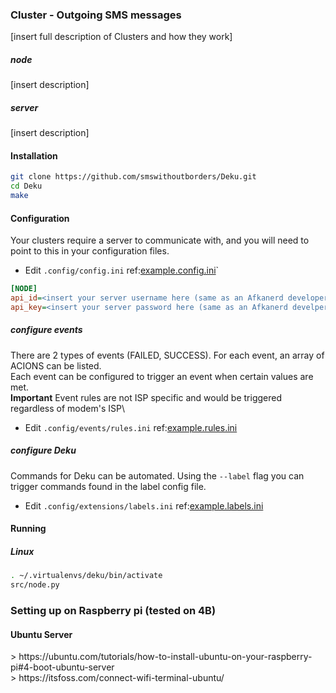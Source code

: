 ### Cluster - Outgoing SMS messages
[insert full description of Clusters and how they work]

##### node
[insert description]
##### server
[insert description]


#### Installation
```bash
git clone https://github.com/smswithoutborders/Deku.git
cd Deku
make
```
#### Configuration
<p>
Your clusters require a server to communicate with, and you will need to point to this in your configuration files.</p>

- Edit `.config/config.ini` ref:[example.config.ini](.configs/example.config.ini)`
```ini
[NODE]
api_id=<insert your server username here (same as an Afkanerd developer Auth ID)
api_key=<insert your server password here (same as an Afkanerd develper Auth Key)
```

##### configure events
There are 2 types of events (FAILED, SUCCESS). For each event, an array of ACIONS can be listed. \
Each event can be configured to trigger an event when certain values are met. \
**Important** Event rules are not ISP specific and would be triggered regardless of modem's ISP\

- Edit `.config/events/rules.ini` ref:[example.rules.ini](.configs/events/example.rules.ini)

##### configure Deku
Commands for Deku can be automated. Using the `--label` flag you can trigger commands found in the label config file.
- Edit `.config/extensions/labels.ini` ref:[example.labels.ini](.configs/exensions/example.labels.ini)

#### Running
##### Linux
```bash
. ~/.virtualenvs/deku/bin/activate
src/node.py
```



<h3>Setting up on Raspberry pi (tested on 4B)</h3>
<h4>Ubuntu Server</h4>
> https://ubuntu.com/tutorials/how-to-install-ubuntu-on-your-raspberry-pi#4-boot-ubuntu-server<br>
> https://itsfoss.com/connect-wifi-terminal-ubuntu/
